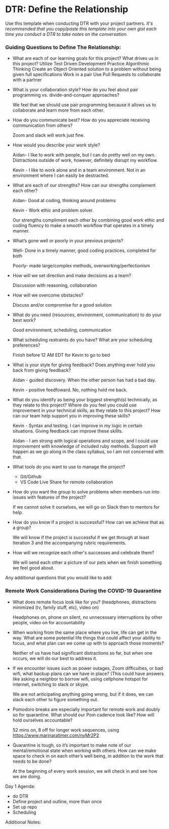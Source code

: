 # DTR: Define the Relationship

Use this template when conducting DTR with your project partners. *It's recommended that you copy/paste this template into your own gist each time you conduct a DTR to take notes on the conversation.* 

### Guiding Questions to Define The Relationship:

* What are each of our learning goals for this project? What drives us in this project?
  Utilize Test Driven Development
  Practice Algorithmic Thinking
  Create an Object Oriented solution to a problem without being given full specifications
  Work in a pair
  Use Pull Requests to collaborate with a partner
* What is your collaboration style? How do you feel about pair programming vs. divide-and-conquer approaches?
  
  We feel that we should use pair programming because it allows us to collaborate and learn more from each other.
  
* How do you communicate best? How do you appreciate receiving communication from others?

  Zoom and slack will work just fine.
  
* How would you describe your work style?

  Aidan- I like to work with people, but I can do pretty well on my own.  Distractions outside of work, however, definitely disrupt my workflow.
  
  Kevin - I like to work alone and in a team environment. Not in an environment where I can easily be destracted.  
  
* What are each of our strengths? How can our strengths complement each other?

  Aidan- Good at coding, thinking around problems
  
  Kevin - Work ethic and problem solver.
  
  Our strengths compliment each other by combining good work ethic and coding fluency to make a smooth workflow that operates in a timely manner.
  
* What’s gone well or poorly in your previous projects?

  Well- Done in a timely manner, good coding practices, completed for both
  
  Poorly- made large/complex methods, overworking/perfectionism
  
* How will we set direction and make decisions as a team?
  
  Discussion with reasoning, collaboration
  
* How will we overcome obstacles?

  Discuss and/or compromise for a good solution
  
* What do you need (resources, environment, communication) to do your best work?

  Good environment, scheduling, communication
  
* What scheduling restraints do you have? What are your scheduling preferences?
  
  Finish before 12 AM EDT for Kevin to go to bed
  
* What is your style for giving feedback? Does anything ever hold you back from giving feedback?
  
  Aidan - guided discovery. When the other person has had a bad day.
  
  Kevin - positive feedfoward. No, nothing hold me back.
  
* What do you identify as being your biggest strength(s) technically, as they relate to this project? Where do you feel you could use improvement in your technical skills, as they relate to this project? How can our team help support you in improving these skills?

  Kevin - Syntax and testing. I can improve in my logic in certain situations. Giving feedback can improve these skillls.

  Aidan - I am strong with logical operations and scope, and I could use improvement with knowledge of included ruby methods.  Support will happen as we go along in the class syllabus, so I am not concerned with that.

* What tools do you want to use to manage the project?
  * Git/Github
  * VS Code Live Share for remote collaboration
* How do you want the group to solve problems when members run into issues with features of the project?
  
  If we cannot solve it ourselves, we will go on Slack then to mentors for help.
  
* How do you know if a project is successful? How can we achieve that as a group?

  We will know if the project is successful if we get through at least Iteration 3 and the accompanying rubric requirements.
  
* How will we recognize each other's successes and celebrate them?

  We will send each other a picture of our pets when we finish something we feel good about.

Any additional questions that you would like to add:

### Remote Work Considerations During the COVID-19 Quarantine
* What does remote focus look like for you? (headphones, distractions minimized (tv, family stuff, etc), video on)

  Headphones on, phone on silent, no unnecessary interruptions by other people, video on for accountability

* When working from the same place where you live, life can get in the way. What are some potential life things that could affect your ability to focus, and what plan can we come up with to approach those moments? 

  Neither of us have had significant distractions so far, but when one occurs, we will do our best to address it.

* If we encounter issues such as power outages, Zoom difficulties, or bad wifi, what backup plans can we have in place? (This could have answers like  asking a neighbor to borrow wifi, using cellphone hotspot for internet, switching to slack or skype. 

  We are not anticipating anything going wrong, but if it does, we can slack each other to figure something out.

* Pomodoro breaks are especially important for remote work and doubly so for quarantine. What should our Pom cadence look like? How will hold ourselves accountable?

  52 mins on, 8 off for longer work sequences, using https://www.marinaratimer.com/nyMr2P2

* Quarantine is tough, so it’s important to make note of our mental/emotional state when working with others. How can we make space to check in on each other’s well being, in addition to the work that needs to be done?

  At the beginning of every work session, we will check in and see how we are doing.

Day 1 Agenda: 

  * do DTR
  * Define project and outline, more than once
  * Set up repo
  * Scheduling

Additional Notes:





